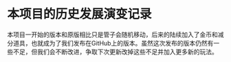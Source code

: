 # 本项目的历史发展演变记录

本项目一开始的版本和原版相比只是管子会随机移动，后来的陆续加入了金币和减分道具，也就成为了我们发布在GitHub上的版本。虽然这次发布的版本仍然有一些不足，但我们会不断改进，争取下次更新改掉这些不足并加入更多新的玩法。